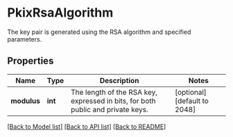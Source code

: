 # PkixRsaAlgorithm

The key pair is generated using the RSA algorithm and specified parameters. 
## Properties
Name | Type | Description | Notes
------------ | ------------- | ------------- | -------------
**modulus** | **int** | The length of the RSA key, expressed in bits, for both public and private keys.    | [optional] [default to 2048]

[[Back to Model list]](../README.md#documentation-for-models) [[Back to API list]](../README.md#documentation-for-api-endpoints) [[Back to README]](../README.md)


